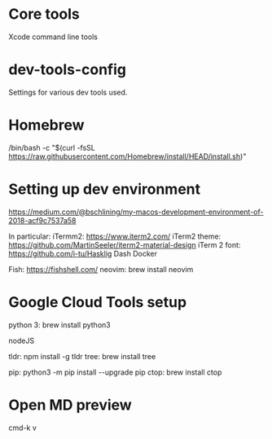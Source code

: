 # Core tools
Xcode command line tools

# dev-tools-config
Settings for various dev tools used.

# Homebrew
/bin/bash -c "$(curl -fsSL https://raw.githubusercontent.com/Homebrew/install/HEAD/install.sh)"


# Setting up dev environment
https://medium.com/@bschlining/my-macos-development-environment-of-2018-acf9c7537a58

In particular:
iTermm2: https://www.iterm2.com/
iTerm2 theme: https://github.com/MartinSeeler/iterm2-material-design
iTerm 2 font: https://github.com/i-tu/Hasklig
Dash
Docker


Fish: https://fishshell.com/
neovim: brew install neovim


# Google Cloud Tools setup
python 3: brew install python3

nodeJS


tldr: npm install -g tldr
tree: brew install tree

pip: python3 -m pip install --upgrade pip
ctop: brew install ctop

# Open MD preview 
cmd-k v
